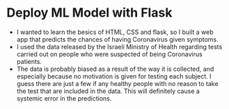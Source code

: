 # Deploy ML Model with Flask
* I wanted to learn the besics of HTML, CSS and flask, so I built a web app that predicts the chances of having Coronavirus given symptoms.
* I used the data released by the Israeli Ministry of Health regarding tests carried out on people who were suspected of being Coronavirus patients.
* The data is probably biased as a result of the way it is collected, and especially because no motivation is given for testing each subject. I guess there are just a few if any healthy people with no reason to take the test that are included in the data. This will definitely cause a systemic error in the predictions.
